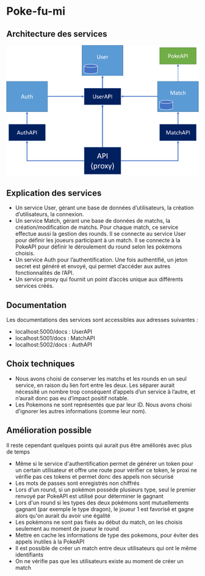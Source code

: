 # Poke-fu-mi

## Architecture des services

![](./schema_architecture.png)

## Explication des services

-   Un service User, gérant une base de données d’utilisateurs, la création d’utilisateurs, la connexion.
-   Un service Match, gérant une base de données de matchs, la création/modification de matchs. Pour chaque match, ce service effectue aussi la gestion des rounds.
    Il se connecte au service User pour définir les joueurs participant à un match.
    Il se connecte à la PokeAPI pour définir le déroulement du round selon les pokémons choisis.
-   Un service Auth pour l’authentification. Une fois authentifié, un jeton secret est généré et envoyé, qui permet d’accéder aux autres fonctionnalités de l’API.
-   Un service proxy qui fournit un point d’accès unique aux différents services créés.

## Documentation

Les documentations des services sont accessibles aux adresses suivantes :

-   localhost:5000/docs : UserAPI
-   localhost:5001/docs : MatchAPI
-   localhost:5002/docs : AuthAPI

## Choix techniques

-   Nous avons choisi de conserver les matchs et les rounds en un seul service, en raison du lien fort entre les deux. Les séparer aurait nécessité un nombre trop conséquent d’appels d’un service à l’autre, et n’aurait donc pas eu d’impact positif notable.
-   Les Pokemons ne sont représentés que par leur ID. Nous avons choisi d'ignorer les autres informations (comme leur nom).

## Amélioration possible

Il reste cependant quelques points qui aurait pus être améliorés avec plus de temps

-   Même si le service d'authentification permet de générer un token pour un certain utilisateur
    et offre une route pour vérifier ce token, le proxi ne vérifie pas ces tokens et permet donc
    des appels non sécurisé
-   Les mots de passes sont enregistrés non chiffrés
-   Lors d'un round, si un pokémon posséde plusieurs type, seul le premier renvoyé par PokeAPI est utilisé
    pour déterminer le gagnant
-   Lors d'un round si les types des deux pokémons sont mutuellements gagnant (par exemple le type dragon),
    le joueur 1 est favorisé et gagne alors qu'on aurait du avoir une égalité
-   Les pokémons ne sont pas fixés au début du match, on les choisis seulement au moment de joueur le round
-   Mettre en cache les informations de type des pokemons, pour éviter des appels inutiles à la PokeAPI
-   Il est possible de créer un match entre deux utilisateurs qui ont le même identifiants
-   On ne vérifie pas que les utilisateurs existe au moment de créer un match
